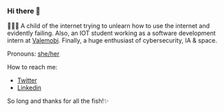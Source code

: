 ### Hi there 👋

👩🏾‍💻 A child of the internet trying to unlearn how to use the internet and evidently failing. Also, an IOT student working as a software development intern at [Valemobi](https://www.valemobi.com.br/). Finally, a huge enthusiast of cybersecurity, IA & space.

Pronouns: 
[she/her](http://pronoun.is/she)

How to reach me: 
- [Twitter](https://twitter.com/carolinasrc_)
- [Linkedin](https://www.linkedin.com/in/carolinases/)

So long and thanks for all the fish!✨
